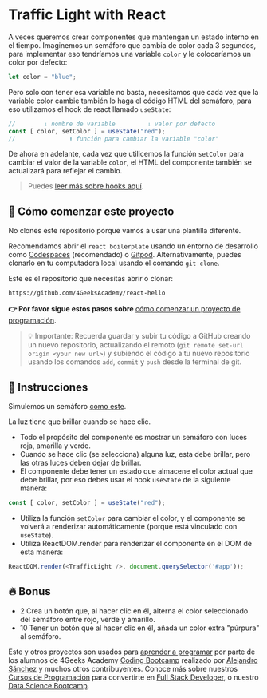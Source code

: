 <!-- hide -->
# Traffic Light with React
<!-- endhide -->

A veces queremos crear componentes que mantengan un estado interno en el tiempo. Imaginemos un semáforo que cambia de color cada 3 segundos, para implementar eso tendríamos una variable `color` y le colocaríamos un color por defecto:

```js
let color = "blue";
```

Pero solo con tener esa variable no basta, necesitamos que cada vez que la variable color cambie también lo haga el código HTML del semáforo, para eso utilizamos el hook de react llamado `useState`:

```js
//        ↓ nombre de variable         ↓ valor por defecto
const [ color, setColor ] = useState("red");
//               ⬆ función para cambiar la variable "color"
```

De ahora en adelante, cada vez que utilicemos la función `setColor` para cambiar el valor de la variable `color`, el HTML del componente también se actualizará para reflejar el cambio.

> Puedes [leer más sobre hooks aquí](https://4geeks.com/es/lesson/react-hooks-explained-es).

## 🌱 Cómo comenzar este proyecto

No clones este repositorio porque vamos a usar una plantilla diferente.

Recomendamos abrir el `react boilerplate` usando un entorno de desarrollo como [Codespaces](https://4geeks.com/es/lesson/tutorial-de-github-codespaces) (recomendado) o [Gitpod](https://4geeks.com/es/lesson/como-utilizar-gitpod). Alternativamente, puedes clonarlo en tu computadora local usando el comando `git clone`.

Este es el repositorio que necesitas abrir o clonar:

```txt
https://github.com/4GeeksAcademy/react-hello
```

**👉 Por favor sigue estos pasos sobre** [cómo comenzar un proyecto de programación](https://4geeks.com/es/lesson/como-comenzar-un-proyecto-de-codificacion).

> 💡 Importante: Recuerda guardar y subir tu código a GitHub creando un nuevo repositorio, actualizando el remoto (`git remote set-url origin <your new url>`) y subiendo el código a tu nuevo repositorio usando los comandos `add`, `commit` y `push` desde la terminal de git.

## 📝 Instrucciones

Simulemos un semáforo [como este](https://github.com/breatheco-de/exercise-traffic-light-react/blob/master/preview.gif).

La luz tiene que brillar cuando se hace clic.

- Todo el propósito del componente es mostrar un semáforo con luces roja, amarilla y verde.
- Cuando se hace clic (se selecciona) alguna luz, esta debe brillar, pero las otras luces deben dejar de brillar.
- El componente debe tener un estado que almacene el color actual que debe brillar, por eso debes usar el hook `useState` de la siguiente manera:
  
```js
const [ color, setColor ] = useState("red");
```

- Utiliza la función `setColor` para cambiar el color, y el componente se volverá a renderizar automáticamente (porque está vinculado con `useState`).
- Utiliza ReactDOM.render para renderizar el componente en el DOM de esta manera:

```js
ReactDOM.render(<TrafficLight />, document.querySelector('#app'));
```

## 🔥 Bonus

+ 2 Crea un botón que, al hacer clic en él, alterna el color seleccionado del semáforo entre rojo, verde y amarillo.
+ 10 Tener un botón que al hacer clic en él, añada un color extra "púrpura" al semáforo.

Este y otros proyectos son usados para [aprender a programar](https://4geeksacademy.com/es/aprender-a-programar/aprender-a-programar-desde-cero) por parte de los alumnos de 4Geeks Academy [Coding Bootcamp](https://4geeksacademy.com/us/coding-bootcamp) realizado por [Alejandro Sánchez](https://twitter.com/alesanchezr) y muchos otros contribuyentes. Conoce más sobre nuestros [Cursos de Programación](https://4geeksacademy.com/es/curso-de-programacion-desde-cero?lang=es) para convertirte en [Full Stack Developer](https://4geeksacademy.com/es/coding-bootcamps/desarrollador-full-stack/?lang=es), o nuestro [Data Science Bootcamp](https://4geeksacademy.com/es/coding-bootcamps/curso-datascience-machine-learning).
